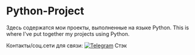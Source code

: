 # Python-Project
Здесь содержатся мои проекты, выполненные на языке Python. This is where I've put together my projects using Python.

Контакты/соц.сети для связи:
[![Telegram](https://img.shields.io/badge/Telegram-Contact-blue?logo=telegram)](https://t.me/Nerzul70)
Стэк

